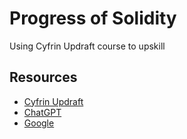 # Progress of Solidity
Using Cyfrin Updraft course to upskill 

## Resources
- [Cyfrin Updraft](https://updraft.cyfrin.io/courses/solidity) 
- [ChatGPT](chatgpt.com)
- [Google](google.com)
